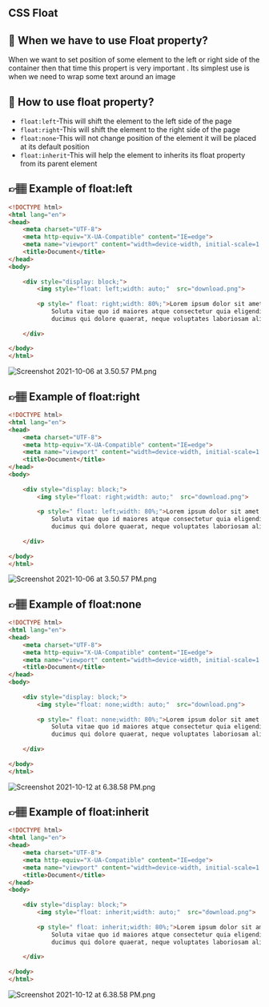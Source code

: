 ## CSS Float

## 🤔 When we have to use Float property?
When we want to set position of some element to the left or right side of the container then that time this propert is very important . Its simplest use is when we need to wrap some text around an image

## 🤔 How to use float property?

- `float:left`-This will shift the element to the left side of the page
- `float:right`-This will shift the element to the right side of the page
- `float:none`-This will not change position of the element it will be placed at its default position
- `float:inherit`-This will help the element to inherits its float property from its parent element

## 👉🏽 Example of  float:left

``` html
<!DOCTYPE html>
<html lang="en">
<head>
    <meta charset="UTF-8">
    <meta http-equiv="X-UA-Compatible" content="IE=edge">
    <meta name="viewport" content="width=device-width, initial-scale=1.0">
    <title>Document</title>
</head>
<body>
    
    <div style="display: block;">
        <img style="float: left;width: auto;"  src="download.png">
       
        <p style=" float: right;width: 80%;">Lorem ipsum dolor sit amet consectetur, adipisicing elit. 
            Soluta vitae quo id maiores atque consectetur quia eligendi doloremque praesentium, 
            ducimus qui dolore quaerat, neque voluptates laboriosam aliquid ut commodi quibusdam!</p>
       
    </div>
   
</body>
</html>
```

![Screenshot 2021-10-06 at 3.50.57 PM.png](https://www.dropbox.com/s/9hyc9hheeppgxys/Screenshot%202021-10-06%20at%203.50.57%20PM.png?dl=0&raw=1)

## 👉🏽 Example of  float:right

``` html
<!DOCTYPE html>
<html lang="en">
<head>
    <meta charset="UTF-8">
    <meta http-equiv="X-UA-Compatible" content="IE=edge">
    <meta name="viewport" content="width=device-width, initial-scale=1.0">
    <title>Document</title>
</head>
<body>
    
    <div style="display: block;">
        <img style="float: right;width: auto;"  src="download.png">
       
        <p style=" float: left;width: 80%;">Lorem ipsum dolor sit amet consectetur, adipisicing elit.
            Soluta vitae quo id maiores atque consectetur quia eligendi doloremque praesentium, 
            ducimus qui dolore quaerat, neque voluptates laboriosam aliquid ut commodi quibusdam!</p>
       
    </div>
   
</body>
</html>
```
![Screenshot 2021-10-06 at 3.50.57 PM.png](https://www.dropbox.com/s/9hyc9hheeppgxys/Screenshot%202021-10-06%20at%203.50.57%20PM.png?dl=0&raw=1)

## 👉🏽 Example of  float:none

``` html
<!DOCTYPE html>
<html lang="en">
<head>
    <meta charset="UTF-8">
    <meta http-equiv="X-UA-Compatible" content="IE=edge">
    <meta name="viewport" content="width=device-width, initial-scale=1.0">
    <title>Document</title>
</head>
<body>
    
    <div style="display: block;">
        <img style="float: none;width: auto;"  src="download.png">
       
        <p style=" float: none;width: 80%;">Lorem ipsum dolor sit amet consectetur, adipisicing elit.
            Soluta vitae quo id maiores atque consectetur quia eligendi doloremque praesentium,
            ducimus qui dolore quaerat, neque voluptates laboriosam aliquid ut commodi quibusdam!</p>
       
    </div>
   
</body>
</html>
```

![Screenshot 2021-10-12 at 6.38.58 PM.png](https://www.dropbox.com/s/tfew8oe8z4af1il/Screenshot%202021-10-12%20at%206.38.58%20PM.png?dl=0&raw=1)

## 👉🏽 Example of  float:inherit

``` html
<!DOCTYPE html>
<html lang="en">
<head>
    <meta charset="UTF-8">
    <meta http-equiv="X-UA-Compatible" content="IE=edge">
    <meta name="viewport" content="width=device-width, initial-scale=1.0">
    <title>Document</title>
</head>
<body>
    
    <div style="display: block;">
        <img style="float: inherit;width: auto;"  src="download.png">
       
        <p style=" float: inherit;width: 80%;">Lorem ipsum dolor sit amet consectetur, adipisicing elit. 
            Soluta vitae quo id maiores atque consectetur quia eligendi doloremque praesentium, 
            ducimus qui dolore quaerat, neque voluptates laboriosam aliquid ut commodi quibusdam!</p>
       
    </div>
   
</body>
</html>
```

![Screenshot 2021-10-12 at 6.38.58 PM.png](https://www.dropbox.com/s/tfew8oe8z4af1il/Screenshot%202021-10-12%20at%206.38.58%20PM.png?dl=0&raw=1)
